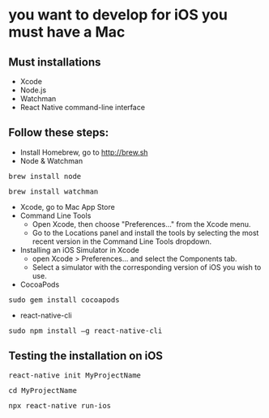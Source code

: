 # you want to develop for iOS you must have a Mac
## Must installations
* Xcode
* Node.js
* Watchman
* React Native command-line interface

## Follow these steps:
* Install Homebrew, go to http://brew.sh
* Node & Watchman 
<pre>brew install node</pre>
<pre>brew install watchman</pre>
* Xcode, go to Mac App Store
* Command Line Tools
  * Open Xcode, then choose "Preferences..." from the Xcode menu.
  * Go to the Locations panel and install the tools by selecting the most recent version in the Command Line Tools dropdown.
* Installing an iOS Simulator in Xcode
  * open Xcode > Preferences... and select the Components tab. 
  * Select a simulator with the corresponding version of iOS you wish to use.
* CocoaPods
<pre>sudo gem install cocoapods</pre>
* react-native-cli
<pre>sudo npm install –g react-native-cli</pre>

 ## Testing the installation on iOS
<pre>react-native init MyProjectName</pre>
<pre>cd MyProjectName</pre>
<pre>npx react-native run-ios</pre>
